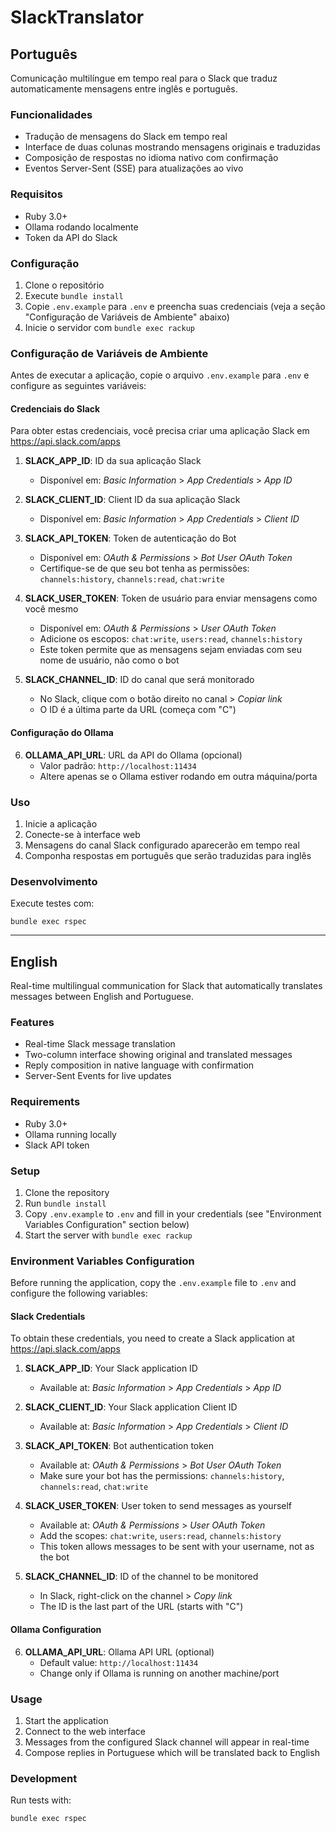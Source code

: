 # SlackTranslator

## Português

Comunicação multilíngue em tempo real para o Slack que traduz automaticamente mensagens entre inglês e português.

### Funcionalidades

- Tradução de mensagens do Slack em tempo real
- Interface de duas colunas mostrando mensagens originais e traduzidas
- Composição de respostas no idioma nativo com confirmação
- Eventos Server-Sent (SSE) para atualizações ao vivo

### Requisitos

- Ruby 3.0+
- Ollama rodando localmente
- Token da API do Slack

### Configuração

1. Clone o repositório
2. Execute `bundle install`
3. Copie `.env.example` para `.env` e preencha suas credenciais (veja a seção "Configuração de Variáveis de Ambiente" abaixo)
4. Inicie o servidor com `bundle exec rackup`

### Configuração de Variáveis de Ambiente

Antes de executar a aplicação, copie o arquivo `.env.example` para `.env` e configure as seguintes variáveis:

#### Credenciais do Slack

Para obter estas credenciais, você precisa criar uma aplicação Slack em https://api.slack.com/apps

1. **SLACK_APP_ID**: ID da sua aplicação Slack
   * Disponível em: _Basic Information_ > _App Credentials_ > _App ID_

2. **SLACK_CLIENT_ID**: Client ID da sua aplicação Slack
   * Disponível em: _Basic Information_ > _App Credentials_ > _Client ID_

3. **SLACK_API_TOKEN**: Token de autenticação do Bot
   * Disponível em: _OAuth & Permissions_ > _Bot User OAuth Token_
   * Certifique-se de que seu bot tenha as permissões: `channels:history`, `channels:read`, `chat:write`

4. **SLACK_USER_TOKEN**: Token de usuário para enviar mensagens como você mesmo
   * Disponível em: _OAuth & Permissions_ > _User OAuth Token_
   * Adicione os escopos: `chat:write`, `users:read`, `channels:history`
   * Este token permite que as mensagens sejam enviadas com seu nome de usuário, não como o bot

5. **SLACK_CHANNEL_ID**: ID do canal que será monitorado
   * No Slack, clique com o botão direito no canal > _Copiar link_
   * O ID é a última parte da URL (começa com "C")

#### Configuração do Ollama

6. **OLLAMA_API_URL**: URL da API do Ollama (opcional)
   * Valor padrão: `http://localhost:11434`
   * Altere apenas se o Ollama estiver rodando em outra máquina/porta

### Uso

1. Inicie a aplicação
2. Conecte-se à interface web
3. Mensagens do canal Slack configurado aparecerão em tempo real
4. Componha respostas em português que serão traduzidas para inglês

### Desenvolvimento

Execute testes com:
```
bundle exec rspec
```

---

## English

Real-time multilingual communication for Slack that automatically translates messages between English and Portuguese.

### Features

- Real-time Slack message translation
- Two-column interface showing original and translated messages
- Reply composition in native language with confirmation
- Server-Sent Events for live updates

### Requirements

- Ruby 3.0+
- Ollama running locally
- Slack API token

### Setup

1. Clone the repository
2. Run `bundle install`
3. Copy `.env.example` to `.env` and fill in your credentials (see "Environment Variables Configuration" section below)
4. Start the server with `bundle exec rackup`

### Environment Variables Configuration

Before running the application, copy the `.env.example` file to `.env` and configure the following variables:

#### Slack Credentials

To obtain these credentials, you need to create a Slack application at https://api.slack.com/apps

1. **SLACK_APP_ID**: Your Slack application ID
   * Available at: _Basic Information_ > _App Credentials_ > _App ID_

2. **SLACK_CLIENT_ID**: Your Slack application Client ID
   * Available at: _Basic Information_ > _App Credentials_ > _Client ID_

3. **SLACK_API_TOKEN**: Bot authentication token
   * Available at: _OAuth & Permissions_ > _Bot User OAuth Token_
   * Make sure your bot has the permissions: `channels:history`, `channels:read`, `chat:write`

4. **SLACK_USER_TOKEN**: User token to send messages as yourself
   * Available at: _OAuth & Permissions_ > _User OAuth Token_
   * Add the scopes: `chat:write`, `users:read`, `channels:history`
   * This token allows messages to be sent with your username, not as the bot

5. **SLACK_CHANNEL_ID**: ID of the channel to be monitored
   * In Slack, right-click on the channel > _Copy link_
   * The ID is the last part of the URL (starts with "C")

#### Ollama Configuration

6. **OLLAMA_API_URL**: Ollama API URL (optional)
   * Default value: `http://localhost:11434`
   * Change only if Ollama is running on another machine/port

### Usage

1. Start the application
2. Connect to the web interface
3. Messages from the configured Slack channel will appear in real-time
4. Compose replies in Portuguese which will be translated back to English

### Development

Run tests with:
```
bundle exec rspec
